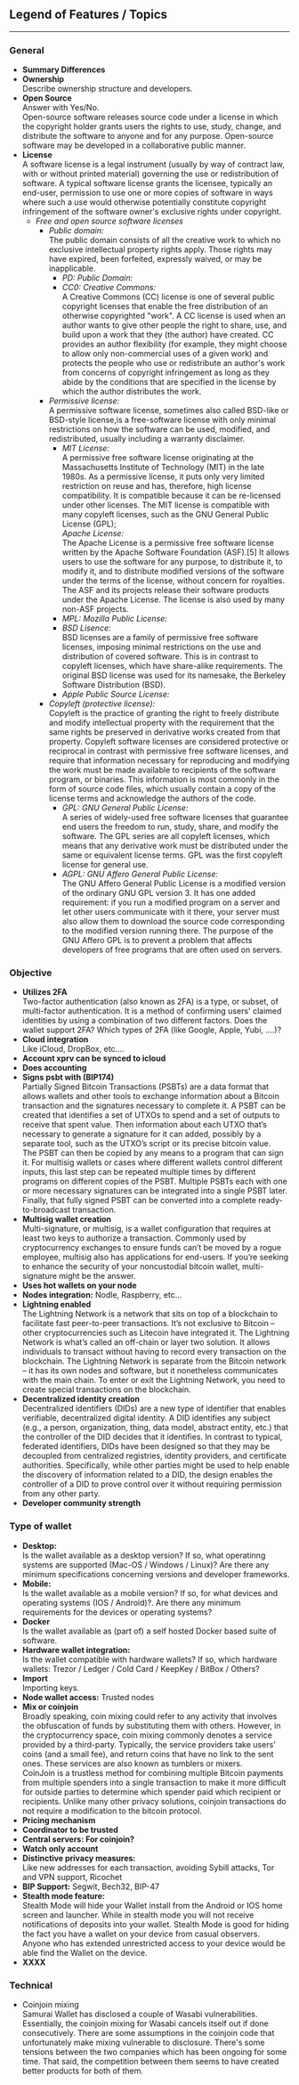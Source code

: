 ## **Legend of Features / Topics**

---

### **General**  
* **Summary Differences**  
* **Ownership**  
Describe ownership structure and developers.  
* **Open Source**  
Answer with Yes/No.   
Open-source software releases source code under a license in which the copyright holder grants users the rights to use, study, change, and distribute the software to anyone and for any purpose. Open-source software may be developed in a collaborative public manner.  
* **License**  
A software license is a legal instrument (usually by way of contract law, with or without printed material) governing the use or redistribution of software. A typical software license grants the licensee, typically an end-user, permission to use one or more copies of software in ways where such a use would otherwise potentially constitute copyright infringement of the software owner's exclusive rights under copyright.   
  * *Free and open source software licenses*  
    * *Public domain:*  
The public domain consists of all the creative work to which no exclusive intellectual property rights apply. Those rights may have expired, been forfeited, expressly waived, or may be inapplicable.  
	  * *PD: Public Domain:*  
	  * *CC0: Creative Commons:*  
	A Creative Commons (CC) license is one of several public copyright licenses that enable the free distribution of an otherwise copyrighted "work". A CC license is used when an author wants to give other people the right to share, use, and build upon a work that they (the author) have created. CC provides an author flexibility (for example, they might choose to allow only non-commercial uses of a given work) and protects the people who use or redistribute an author's work from concerns of copyright infringement as long as they abide by the conditions that are specified in the license by which the author distributes the work.  
    * *Permissive license:*   
A permissive software license, sometimes also called BSD-like or BSD-style license,is a free-software license with only minimal restrictions on how the software can be used, modified, and redistributed, usually including a warranty disclaimer.  
	  * *MIT License:*  
	A permissive free software license originating at the Massachusetts Institute of Technology (MIT) in the late 1980s. As a permissive license, it puts only very limited restriction on reuse and has, therefore, high license compatibility. It is compatible because it can be re-licensed under other licenses. The MIT license is compatible with many copyleft licenses, such as the GNU General Public License (GPL);  
	  *Apache License:*  
	The Apache License is a permissive free software license written by the Apache Software Foundation (ASF).[5] It allows users to use the software for any purpose, to distribute it, to modify it, and to distribute modified versions of the software under the terms of the license, without concern for royalties. The ASF and its projects release their software products under the Apache License. The license is also used by many non-ASF projects.  
	  * *MPL: Mozilla Public License:*  
	  * *BSD Lisence:*  
	BSD licenses are a family of permissive free software licenses, imposing minimal restrictions on the use and distribution of covered software. This is in contrast to copyleft licenses, which have share-alike requirements. The original BSD license was used for its namesake, the Berkeley Software Distribution (BSD).    
	  * *Apple Public Source License:*    
    * *Copyleft (protective license):*  
Copyleft is the practice of granting the right to freely distribute and modify intellectual property with the requirement that the same rights be preserved in derivative works created from that property. 
Copyleft software licenses are considered protective or reciprocal in contrast with permissive free software licenses, and require that information necessary for reproducing and modifying the work must be made available to recipients of the software program, or binaries. This information is most commonly in the form of source code files, which usually contain a copy of the license terms and acknowledge the authors of the code.  
	  * *GPL: GNU General Public License:*  
	A series of widely-used free software licenses that guarantee end users the freedom to run, study, share, and modify the software. The GPL series are all copyleft licenses, which means that any derivative work must be distributed under the same or equivalent license terms. GPL was the first copyleft license for general use.    
	  * *AGPL: GNU Affero General Public License:*  
	 The GNU Affero General Public License is a modified version of the ordinary GNU GPL version 3. It has one added requirement: if you run a modified program on a server and let other users communicate with it there, your server must also allow them to download the source code corresponding to the modified version running there. The purpose of the GNU Affero GPL is to prevent a problem that affects developers of free programs that are often used on servers.  
### **Objective**   
* **Utilizes 2FA**  
Two-factor authentication (also known as 2FA) is a type, or subset, of multi-factor authentication. It is a method of confirming users' claimed identities by using a combination of two different factors. Does the wallet support 2FA? Which types of 2FA (like Google, Apple, Yubi, ....)?  
* **Cloud integration**  
Like iCloud, DropBox, etc....  
* **Account xprv can be synced to icloud**  
* **Does accounting**  
* **Signs psbt with (BIP174)**  
Partially Signed Bitcoin Transactions (PSBTs) are a data format that allows wallets and other tools to exchange information about a Bitcoin transaction and the signatures necessary to complete it.
A PSBT can be created that identifies a set of UTXOs to spend and a set of outputs to receive that spent value. Then information about each UTXO that’s necessary to generate a signature for it can added, possibly by a separate tool, such as the UTXO’s script or its precise bitcoin value.  
The PSBT can then be copied by any means to a program that can sign it. For multisig wallets or cases where different wallets control different inputs, this last step can be repeated multiple times by different programs on different copies of the PSBT. Multiple PSBTs each with one or more necessary signatures can be integrated into a single PSBT later. Finally, that fully signed PSBT can be converted into a complete ready-to-broadcast transaction.  
* **Multisig wallet creation**  
Multi-signature, or multisig, is a wallet configuration that requires at least two keys to authorize a transaction. Commonly used by cryptocurrency exchanges to ensure funds can’t be moved by a rogue employee, multisig also has applications for end-users. If you’re seeking to enhance the security of your noncustodial bitcoin wallet, multi-signature might be the answer.  
* **Uses hot wallets on your node**  
* **Nodes integration:**
Nodle, Raspberry, etc...  
* **Lightning enabled**  
The Lightning Network is a network that sits on top of a blockchain to facilitate fast peer-to-peer transactions. It’s not exclusive to Bitcoin – other cryptocurrencies such as Litecoin have integrated it. The Lightning Network is what’s called an off-chain or layer two solution. It allows individuals to transact without having to record every transaction on the blockchain. The Lightning Network is separate from the Bitcoin network – it has its own nodes and software, but it nonetheless communicates with the main chain. To enter or exit the Lightning Network, you need to create special transactions on the blockchain.  
* **Decentralized identity creation**  
Decentralized identifiers (DIDs) are a new type of identifier that enables verifiable, decentralized digital identity. A DID identifies any subject (e.g., a person, organization, thing, data model, abstract entity, etc.) that the controller of the DID decides that it identifies. In contrast to typical, federated identifiers, DIDs have been designed so that they may be decoupled from centralized registries, identity providers, and certificate authorities. Specifically, while other parties might be used to help enable the discovery of information related to a DID, the design enables the controller of a DID to prove control over it without requiring permission from any other party.  
* **Developer community strength**  
### **Type of wallet**  
* **Desktop:**  
Is the wallet available as a desktop version? If so, what operatinng systems are supported (Mac-OS / Windows / Linux)? Are there any minimum specifications concerning versions and developer frameworks.  
* **Mobile:**  
Is the wallet available as a mobile version? If so, for what devices and operating systems (IOS / Android)?. Are there any minimum requirements for the devices or operating systems?  
* **Docker**  
Is the wallet available as (part of) a self hosted Docker based suite of software.  
* **Hardware wallet integration:**  
Is the wallet compatible with hardware wallets? If so, which hardware wallets: Trezor / Ledger / Cold Card / KeepKey / BitBox / Others?  
* **Import**  
Importing keys.  
* **Node wallet access:**
Trusted nodes  
* **Mix or coinjoin**  
Broadly speaking, coin mixing could refer to any activity that involves the obfuscation of funds by substituting them with others. However, in the cryptocurrency space, coin mixing commonly denotes a service provided by a third-party. Typically, the service providers take users’ coins (and a small fee), and return coins that have no link to the sent ones. These services are also known as tumblers or mixers.  
CoinJoin is a trustless method for combining multiple Bitcoin payments from multiple spenders into a single transaction to make it more difficult for outside parties to determine which spender paid which recipient or recipients. Unlike many other privacy solutions, coinjoin transactions do not require a modification to the bitcoin protocol.  
* **Pricing mechanism**  
* **Coordinator to be trusted**  
* **Central servers: For coinjoin?**  
* **Watch only account**  
* **Distinctive privacy measures:**  
Like new addresses for each transaction, avoiding Sybill attacks, Tor and VPN support, Ricochet  
* **BIP Support:**
Segwit, Bech32, BIP-47  
* **Stealth mode feature:**  
Stealth Mode will hide your Wallet install from the Android or IOS home screen and launcher. While in stealth mode you will not receive notifications of deposits into your wallet. Stealth Mode is good for hiding the fact you have a wallet on your device from casual observers. Anyone who has extended unrestricted access to your device would be able find the Wallet on the device.  
* **XXXX**  
  
### **Technical**  
 * Coinjoin mixing  
  Samurai Wallet has disclosed a couple of Wasabi vulnerabilities. Essentially, the coinjoin mixing for Wasabi cancels itself out if done consecutively. There are some assumptions in the coinjoin code that unfortunately make mixing vulnerable to disclosure. There's some tensions between the two companies which has been ongoing for some time. That said, the competition between them seems to have created better products for both of them.  
